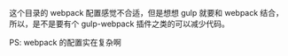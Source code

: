 这个目录的 webpack 配置感觉不合适，但是想想 gulp 就要和 webpack 结合，所以，是不是要有个 gulp-webpack 插件之类的可以减少代码。

PS: webpack 的配置实在复杂啊
